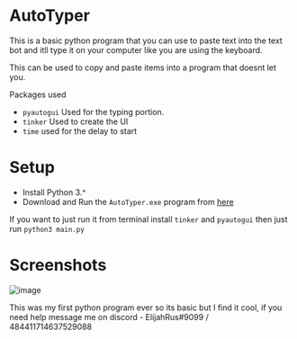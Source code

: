 # AutoTyper
This is a basic python program that you can use to paste text into the text bot and itll type it on your computer like you are using the keyboard.

This can be used to copy and paste items into a program that doesnt let you.

Packages used 
- `pyautogui` Used for the typing portion.
- `tinker` Used to create the UI
- `time` used for the delay to start

# Setup
- Install Python 3.^
- Download and Run the `AutoTyper.exe` program from [here](https://github.com/ElijahRus250/AutoTyper/releases/tag/1.0.0)

If you want to just run it from terminal install `tinker` and `pyautogui` then just run `python3 main.py`

# Screenshots
![image](https://user-images.githubusercontent.com/64851720/122582643-5f3b7980-d026-11eb-9f0a-5062732ffdfb.png)

This was my first python program ever so its basic but I find it cool, if you need help message me on discord - ElijahRus#9099 / 484411714637529088
